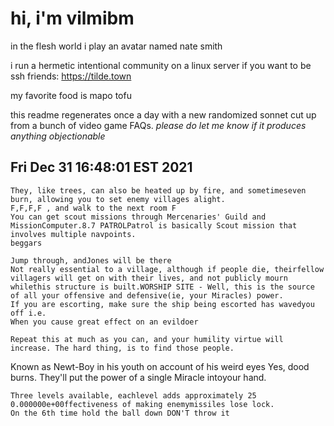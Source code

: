 # hi, i'm vilmibm

in the flesh world i play an avatar named nate smith

i run a hermetic intentional community on a linux server if you want to be ssh friends: https://tilde.town

my favorite food is mapo tofu

this readme regenerates once a day with a new randomized sonnet cut up from a bunch of video game FAQs.
_please do let me know if it produces anything objectionable_

## Fri Dec 31 16:48:01 EST 2021

    They, like trees, can also be heated up by fire, and sometimeseven burn, allowing you to set enemy villages alight.
    F,F,F,F , and walk to the next room F
    You can get scout missions through Mercenaries' Guild and MissionComputer.8.7 PATROLPatrol is basically Scout mission that involves multiple navpoints.
    beggars
    
    Jump through, andJones will be there
    Not really essential to a village, although if people die, theirfellow villagers will get on with their lives, and not publicly mourn whilethis structure is built.WORSHIP SITE - Well, this is the source of all your offensive and defensive(ie, your Miracles) power.
    If you are escorting, make sure the ship being escorted has wavedyou off i.e.
    When you cause great effect on an evildoer
    
    Repeat this at much as you can, and your humility virtue will increase. The hard thing, is to find those people.
      Known as Newt-Boy in his youth on account of his weird eyes
    Yes, dood burns.
    They'll put the power of a single Miracle intoyour hand.
    
    Three levels available, eachlevel adds approximately 25 0.000000e+00ffectiveness of making enemymissiles lose lock.
    On the 6th time hold the ball down DON'T throw it
